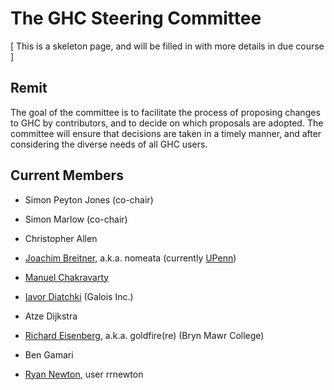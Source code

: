 # The GHC Steering Committee



\[ This is a skeleton page, and will be filled in with more details in due course \]


## Remit



The goal of the committee is to facilitate the process of proposing changes to GHC by contributors, and to decide on which proposals are adopted.  The committee will ensure that decisions are taken in a timely manner, and after considering the diverse needs of all GHC users.


## Current Members


- Simon Peyton Jones (co-chair)
- Simon Marlow (co-chair)

- Christopher Allen
- [
  Joachim Breitner](http://www.joachim-breitner.de/), a.k.a. nomeata (currently [
  UPenn](http://cis.upenn.edu/~joachim))
- [ Manuel Chakravarty](http://justtesting.org)
- [ Iavor Diatchki](http://galois.com/team/iavor-diatchki) (Galois Inc.)
- Atze Dijkstra
- [
  Richard Eisenberg](http://cs.brynmawr.edu/~rae), a.k.a. goldfire(re) (Bryn Mawr College)
- Ben Gamari
- [ Ryan Newton](http://cs.indiana.edu/~rrnewton), user rrnewton
